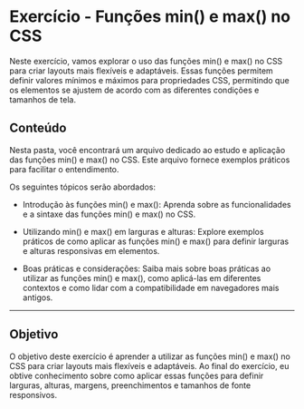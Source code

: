 # Exercício - Funções min() e max() no CSS

Neste exercício, vamos explorar o uso das funções min() e max() no CSS para criar layouts mais flexíveis e adaptáveis. Essas funções permitem definir valores mínimos e máximos para propriedades CSS, permitindo que os elementos se ajustem de acordo com as diferentes condições e tamanhos de tela.

## Conteúdo

Nesta pasta, você encontrará um arquivo dedicado ao estudo e aplicação das funções min() e max() no CSS. Este arquivo fornece exemplos práticos para facilitar o entendimento.

Os seguintes tópicos serão abordados:

- Introdução às funções min() e max(): Aprenda sobre as funcionalidades e a sintaxe das funções min() e max() no CSS.

- Utilizando min() e max() em larguras e alturas: Explore exemplos práticos de como aplicar as funções min() e max() para definir larguras e alturas responsivas em elementos.

- Boas práticas e considerações: Saiba mais sobre boas práticas ao utilizar as funções min() e max(), como aplicá-las em diferentes contextos e como lidar com a compatibilidade em navegadores mais antigos.

---

## Objetivo

O objetivo deste exercício é aprender a utilizar as funções min() e max() no CSS para criar layouts mais flexíveis e adaptáveis. Ao final do exercício, eu obtive conhecimento sobre como aplicar essas funções para definir larguras, alturas, margens, preenchimentos e tamanhos de fonte responsivos.
